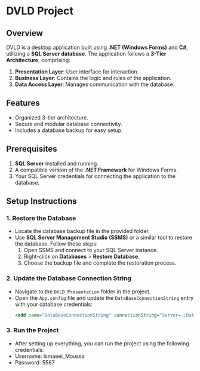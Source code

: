 # DVLD Project

## Overview
DVLD is a desktop application built using **.NET (Windows Forms)** and **C#**, utilizing a **SQL Server database**. The application follows a **3-Tier Architecture**, comprising:

1. **Presentation Layer**: User interface for interaction.
2. **Business Layer**: Contains the logic and rules of the application.
3. **Data Access Layer**: Manages communication with the database.

## Features
- Organized 3-tier architecture.
- Secure and modular database connectivity.
- Includes a database backup for easy setup.

## Prerequisites
1. **SQL Server** installed and running.
2. A compatible version of the **.NET Framework** for Windows Forms.
3. Your SQL Server credentials for connecting the application to the database.

## Setup Instructions
### 1. Restore the Database
- Locate the database backup file in the provided folder.
- Use **SQL Server Management Studio (SSMS)** or a similar tool to restore the database. Follow these steps:
  1. Open SSMS and connect to your SQL Server instance.
  2. Right-click on **Databases** > **Restore Database**.
  3. Choose the backup file and complete the restoration process.

### 2. Update the Database Connection String
- Navigate to the `DVLD_Presentation` folder in the project.
- Open the `App.config` file and update the `DataBaseConnectionString` entry with your database credentials:
  ```xml
  <add name="DataBaseConnectionString" connectionString="Server=.;Database=DVLD;User Id=your-username;Password=your-password;"/>
### 3. Run the Project
- After setting up everything, you can run the project using the following credentials:
- Username: Ismaeel_Moussa
- Password: 5587
